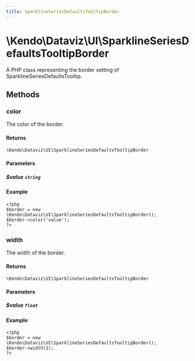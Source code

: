 ```yaml
---
title: SparklineSeriesDefaultsTooltipBorder
---
```


# \Kendo\Dataviz\UI\SparklineSeriesDefaultsTooltipBorder

A PHP class representing the border setting of SparklineSeriesDefaultsTooltip.


## Methods

### color
The color of the border.

#### Returns
`\Kendo\Dataviz\UI\SparklineSeriesDefaultsTooltipBorder`

#### Parameters

##### $value `string`



#### Example 
    <?php
    $border = new \Kendo\Dataviz\UI\SparklineSeriesDefaultsTooltipBorder();
    $border->color('value');
    ?>

### width
The width of the border.

#### Returns
`\Kendo\Dataviz\UI\SparklineSeriesDefaultsTooltipBorder`

#### Parameters

##### $value `float`



#### Example 
    <?php
    $border = new \Kendo\Dataviz\UI\SparklineSeriesDefaultsTooltipBorder();
    $border->width(1);
    ?>

